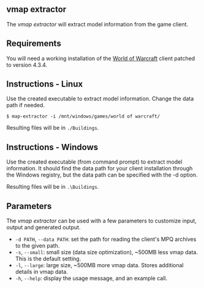 ﻿vmap extractor
--------------
The *vmap extractor* will extract model information from the game client.

Requirements
------------
You will need a working installation of the [World of Warcraft][1] client patched
to version 4.3.4.

Instructions - Linux
--------------------
Use the created executable to extract model information. Change the data path if
needed.

    $ map-extractor -i /mnt/windows/games/world of warcraft/

Resulting files will be in `./Buildings`.

Instructions - Windows
----------------------
Use the created executable (from command prompt) to extract model information.
It should find the data path for your client installation through the Windows
registry, but the data path can be specified with the -d option.

Resulting files will be in `.\Buildings`.

Parameters
----------
The *vmap extractor* can be used with a few parameters to customize input, output
and generated output.

* `-d PATH`, `--data PATH`: set the path for reading the client's MPQ archives to the given
  path.
* `-s`, `--small`: small size (data size optimization), ~500MB less vmap data. This is the
  default setting.
* `-l`, `--large`: large size, ~500MB more vmap data. Stores additional details in vmap data.
* `-h`, `--help`: display the usage message, and an example call.


[1]: http://blizzard.com/games/wow/ "World of Warcraft"

